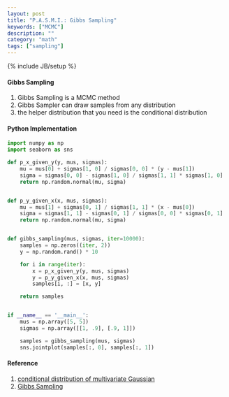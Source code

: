 ```yaml
---
layout: post
title: "P.A.S.M.I.: Gibbs Sampling"
keywords: ["MCMC"]
description: ""
category: "math"
tags: ["sampling"]
---
```

{% include JB/setup %}

#### Gibbs Sampling

1. Gibbs Sampling is a MCMC method
2. Gibbs Sampler can draw samples from any distribution
3. the helper distribution that you need is the conditional distribution



#### Python Implementation

```python
import numpy as np
import seaborn as sns

def p_x_given_y(y, mus, sigmas):
    mu = mus[0] + sigmas[1, 0] / sigmas[0, 0] * (y - mus[1])
    sigma = sigmas[0, 0] - sigmas[1, 0] / sigmas[1, 1] * sigmas[1, 0]
    return np.random.normal(mu, sigma)


def p_y_given_x(x, mus, sigmas):
    mu = mus[1] + sigmas[0, 1] / sigmas[1, 1] * (x - mus[0])
    sigma = sigmas[1, 1] - sigmas[0, 1] / sigmas[0, 0] * sigmas[0, 1]
    return np.random.normal(mu, sigma)


def gibbs_sampling(mus, sigmas, iter=10000):
    samples = np.zeros((iter, 2))
    y = np.random.rand() * 10

    for i in range(iter):
        x = p_x_given_y(y, mus, sigmas)
        y = p_y_given_x(x, mus, sigmas)
        samples[i, :] = [x, y]

    return samples


if __name__ == '__main__':
    mus = np.array([5, 5])
    sigmas = np.array([[1, .9], [.9, 1]])

    samples = gibbs_sampling(mus, sigmas)
    sns.jointplot(samples[:, 0], samples[:, 1])

```



#### Reference
1. [conditional distribution of multivariate Gaussian](http://fourier.eng.hmc.edu/e161/lectures/gaussianprocess/node7.html.)
2. [Gibbs Sampling](https://wiseodd.github.io/techblog/2015/10/09/gibbs-sampling/)





